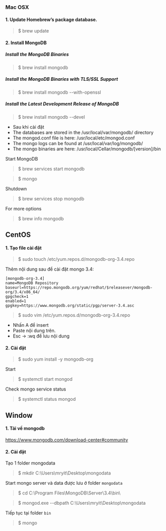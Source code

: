 
### Mac OSX

#### 1. Update Homebrew’s package database.
>$ brew update

#### 2. Install MongoDB

##### Install the MongoDB Binaries
 >$ brew install mongodb

##### Install the MongoDB Binaries with TLS/SSL Support
 >$ brew install mongodb --with-openssl

##### Install the Latest Development Release of MongoDB
 >$ brew install mongodb --devel
 
- Sau khi cài đặt 
 - The databases are stored in the /usr/local/var/mongodb/ directory
 - The mongod.conf file is here: /usr/local/etc/mongod.conf
 - The mongo logs can be found at /usr/local/var/log/mongodb/
 - The mongo binaries are here: /usr/local/Cellar/mongodb/[version]/bin


Start MongoDB
>$ brew services start mongodb

>$ mongo

Shutdown
>$ brew services stop mongodb

For more options
>$ brew info mongodb



## CentOS

#### 1. Tạo file cài đặt 
>$ sudo touch /etc/yum.repos.d/mongodb-org-3.4.repo

Thêm nội dung sau để cài đặt mongo 3.4:
```
[mongodb-org-3.4]
name=MongoDB Repository
baseurl=https://repo.mongodb.org/yum/redhat/$releasever/mongodb-org/3.4/x86_64/
gpgcheck=1
enabled=1
gpgkey=https://www.mongodb.org/static/pgp/server-3.4.asc
```

>$ sudo vim /etc/yum.repos.d/mongodb-org-3.4.repo
 - Nhấn A để insert 
 - Paste nội dung trên.
 - Esc -> :wq để lưu nội dung


#### 2. Cài đặt
>$ sudo yum install -y mongodb-org


Start
>$ systemctl start mongod

Check mongo service status
>$ systemctl status mongod


## Window

#### 1. Tải về mongodb
https://www.mongodb.com/download-center#community

#### 2. Cài đặt

Tạo 1 folder mongodata
>$ mkdir C:\Users\mryit\Desktop\mongodata

Start mongo server và data được lưu ở folder ```mongodata```
>$ cd C:\Program Files\MongoDB\Server\3.4\bin\

>$ mongod.exe --dbpath C:\Users\mryit\Desktop\mongodata

Tiếp tục tại folder ```bin```
>$ mongo




